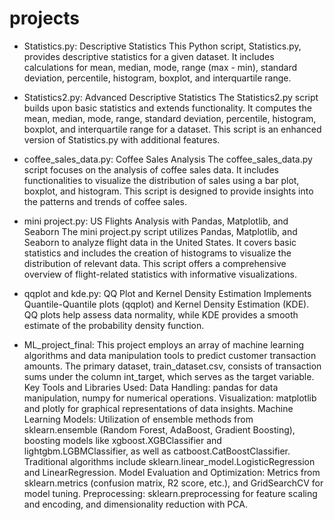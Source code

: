 # projects 

- Statistics.py: Descriptive Statistics
This Python script, Statistics.py, provides descriptive statistics for a given dataset. It includes calculations for mean, median, mode, range (max - min), standard deviation, percentile, histogram, boxplot, and interquartile range.

- Statistics2.py: Advanced Descriptive Statistics
The Statistics2.py script builds upon basic statistics and extends functionality. It computes the mean, median, mode, range, standard deviation, percentile, histogram, boxplot, and interquartile range for a dataset. This script is an enhanced version of Statistics.py with additional features.

- coffee_sales_data.py: Coffee Sales Analysis
The coffee_sales_data.py script focuses on the analysis of coffee sales data. It includes functionalities to visualize the distribution of sales using a bar plot, boxplot, and histogram. This script is designed to provide insights into the patterns and trends of coffee sales.

- mini project.py: US Flights Analysis with Pandas, Matplotlib, and Seaborn
The mini project.py script utilizes Pandas, Matplotlib, and Seaborn to analyze flight data in the United States. It covers basic statistics and includes the creation of histograms to visualize the distribution of relevant data. This script offers a comprehensive overview of flight-related statistics with informative visualizations.

- qqplot and kde.py: QQ Plot and Kernel Density Estimation
Implements Quantile-Quantile plots (qqplot) and Kernel Density Estimation (KDE). QQ plots help assess data normality, while KDE provides a smooth estimate of the probability density function.

- ML_project_final: This project employs an array of machine learning algorithms and data manipulation tools to predict customer transaction amounts. The primary dataset, train_dataset.csv, consists of transaction sums under the column int_target, which serves as the target variable.
Key Tools and Libraries Used:
Data Handling: pandas for data manipulation, numpy for numerical operations.
Visualization: matplotlib and plotly for graphical representations of data insights.
Machine Learning Models: Utilization of ensemble methods from sklearn.ensemble (Random Forest, AdaBoost, Gradient Boosting), boosting models like xgboost.XGBClassifier and lightgbm.LGBMClassifier, as well as catboost.CatBoostClassifier. Traditional algorithms include sklearn.linear_model.LogisticRegression and LinearRegression.
Model Evaluation and Optimization: Metrics from sklearn.metrics (confusion matrix, R2 score, etc.), and GridSearchCV for model tuning.
Preprocessing: sklearn.preprocessing for feature scaling and encoding, and dimensionality reduction with PCA.



